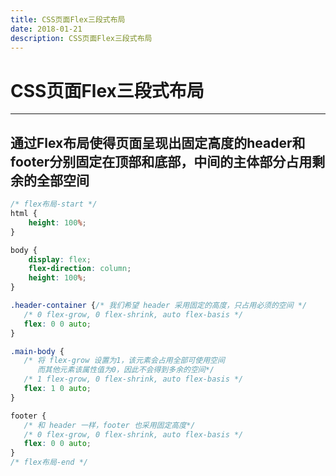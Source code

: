 ```yaml
---
title: CSS页面Flex三段式布局
date: 2018-01-21
description: CSS页面Flex三段式布局
---
```


# CSS页面Flex三段式布局

---

## 通过Flex布局使得页面呈现出固定高度的header和footer分别固定在顶部和底部，中间的主体部分占用剩余的全部空间

```css
/* flex布局-start */
html {
    height: 100%;
}

body {
    display: flex;
    flex-direction: column;
    height: 100%;
}

.header-container {/* 我们希望 header 采用固定的高度，只占用必须的空间 */
   /* 0 flex-grow, 0 flex-shrink, auto flex-basis */
   flex: 0 0 auto;
}

.main-body {
   /* 将 flex-grow 设置为1，该元素会占用全部可使用空间
      而其他元素该属性值为0，因此不会得到多余的空间*/
   /* 1 flex-grow, 0 flex-shrink, auto flex-basis */
   flex: 1 0 auto;
}

footer {
   /* 和 header 一样，footer 也采用固定高度*/
   /* 0 flex-grow, 0 flex-shrink, auto flex-basis */
   flex: 0 0 auto;
}
/* flex布局-end */
```

